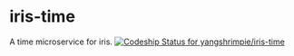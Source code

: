 # iris-time
A time microservice for iris.
[ ![Codeship Status for yangshrimpie/iris-time](https://app.codeship.com/projects/369629a0-f929-0134-4c13-124c702e10e2/status?branch=master)](https://app.codeship.com/projects/211066)
